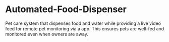 # Automated-Food-Dispenser
Pet care system that dispenses food and water while providing a live video feed for remote pet monitoring via a app. This ensures pets are well-fed and monitored even when owners are away. 
